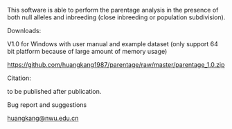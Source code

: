 This software is able to perform the parentage analysis in the presence of both null alleles and inbreeding (close inbreeding or population subdivision). 

Downloads:

V1.0 for Windows with user manual and example dataset 
(only support 64 bit platform because of large amount of memory usage)

https://github.com/huangkang1987/parentage/raw/master/parentage_1.0.zip

Citation:

to be published after publication.

Bug report and suggestions

huangkang@nwu.edu.cn
